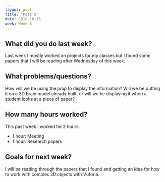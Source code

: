 ```yaml
---
layout: post
title: "Post 5"
date: 2018-10-15
week: Week 5
---
```


## What did you do last week?
Last week I mostly worked on projects for my classes but I found some papers that I will be reading after Wednesday of this week.

## What problems/questions?
How will we be using the prop to display the information? Will we be putting it on a 3D brain model already built, or will we be displaying it when a student looks at a piece of paper?
 
## How many hours worked?
This past week I worked for 2 hours. 
* 1 hour: Meeting
* 1 hour: Research papers

## Goals for next week?
I will be reading through the papers that I found and getting an idea for how to work with complex 3D objects with Vuforia.
